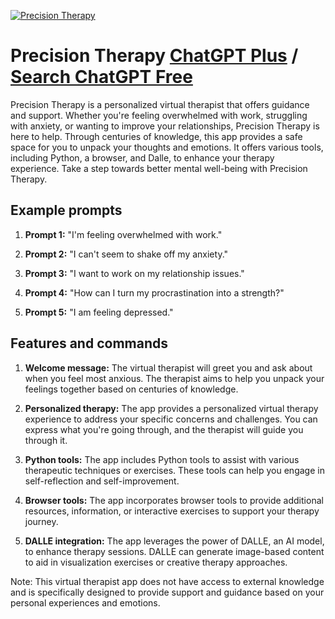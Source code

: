 
[![Precision Therapy](https://files.oaiusercontent.com/file-BQICQ8nCW6mqlJyHh35Xdvam?se=2123-10-16T02%3A31%3A37Z&sp=r&sv=2021-08-06&sr=b&rscc=max-age%3D31536000%2C%20immutable&rscd=attachment%3B%20filename%3D1d8069ac-e5ca-4b41-8fdb-103ab6d93a10.png&sig=25t1C/HTKoX2pYjzhl1PXVGhYvCrLOzEz4v5rDgX4R4%3D)](https://chat.openai.com/g/g-5pfwc3yhG-precision-therapy)

# Precision Therapy [ChatGPT Plus](https://chat.openai.com/g/g-5pfwc3yhG-precision-therapy) / [Search ChatGPT Free](https://gptcall.net/index.html#/?search=Precision%20Therapy)

Precision Therapy is a personalized virtual therapist that offers guidance and support. Whether you're feeling overwhelmed with work, struggling with anxiety, or wanting to improve your relationships, Precision Therapy is here to help. Through centuries of knowledge, this app provides a safe space for you to unpack your thoughts and emotions. It offers various tools, including Python, a browser, and Dalle, to enhance your therapy experience. Take a step towards better mental well-being with Precision Therapy.

## Example prompts

1. **Prompt 1:** "I'm feeling overwhelmed with work."

2. **Prompt 2:** "I can't seem to shake off my anxiety."

3. **Prompt 3:** "I want to work on my relationship issues."

4. **Prompt 4:** "How can I turn my procrastination into a strength?"

5. **Prompt 5:** "I am feeling depressed."

## Features and commands

1. **Welcome message:** The virtual therapist will greet you and ask about when you feel most anxious. The therapist aims to help you unpack your feelings together based on centuries of knowledge.

2. **Personalized therapy:** The app provides a personalized virtual therapy experience to address your specific concerns and challenges. You can express what you're going through, and the therapist will guide you through it.

3. **Python tools:** The app includes Python tools to assist with various therapeutic techniques or exercises. These tools can help you engage in self-reflection and self-improvement.

4. **Browser tools:** The app incorporates browser tools to provide additional resources, information, or interactive exercises to support your therapy journey.

5. **DALLE integration:** The app leverages the power of DALLE, an AI model, to enhance therapy sessions. DALLE can generate image-based content to aid in visualization exercises or creative therapy approaches.

Note: This virtual therapist app does not have access to external knowledge and is specifically designed to provide support and guidance based on your personal experiences and emotions.


